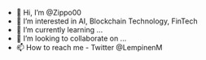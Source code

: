 - 👋 Hi, I’m @Zippo00
- 👀 I’m interested in AI, Blockchain Technology, FinTech
- 🌱 I’m currently learning ...
- 💞️ I’m looking to collaborate on ...
- 📫 How to reach me - Twitter @LempinenM

